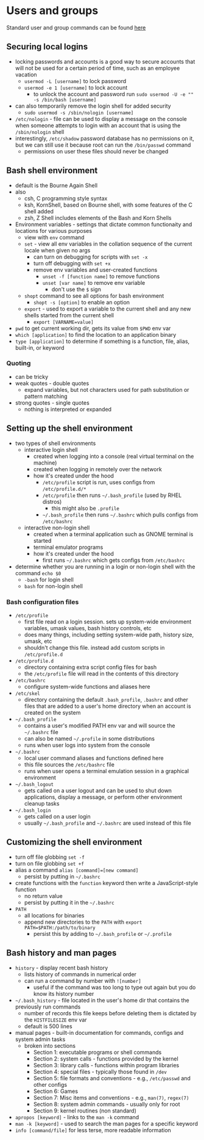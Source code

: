 # Users and groups
Standard user and group commands can be found [here](https://github.com/michaelacook/linux-essentials-cheat-sheet/blob/master/cheatsheets/users-groups.md)

## Securing local logins
- locking passwords and accounts is a good way to secure accounts that will not be used for a certain period of time, such as an employee vacation
  - `usermod -L [username]` to lock password 
  - `usermod -e 1 [username]` to lock account
    - to unlock the account and password run `sudo usermod -U -e "" -s /bin/bash [username]`
- can also temporarily remove the login shell for added security
  - `sudo usermod -s /sbin/nologin [username]`
- `/etc/nologin` - file can be used to display a message on the console when someone attempts to login with an account that is using the `/sbin/nologin` shell
- interestingly, `/etc/shadow` password database has no permissions on it, but we can still use it because root can run the `/bin/passwd` command
  - permissions on user these files should never be changed

## Bash shell environment
- default is the Bourne Again Shell
- also 
  - csh, C programming style syntax
  - ksh, KornShell, based on Bourne shell, with some features of the C shell added
  - zsh, Z Shell includes elements of the Bash and Korn Shells
- Environment variables - settings that dictate common functionaity and locations for various purposes
  - view with `env` command
  - `set` - view all env variables in the collation sequence of the current locale when given no args
    - can turn on debugging for scripts with `set -x`
    - turn off debugging with `set +x`
    - remove env variables and user-created functions
      - `unset -f [function name]` to remove functions
      - `unset [var name]` to remove env variable
        - don't use the `$` sign
  - `shopt` command to see all options for bash environment
    - `shopt -s [option]` to enable an option
  - `export` - used to export a variable to the current shell and any new shells started from the current shell
    - `export [VARNAME=value]`
- `pwd` to get current working dir, gets its value from `$PWD` env var
- `which [application]` to find the location to an application binary
- `type [application]` to determine if something is a function, file, alias, built-in, or keyword

### Quoting
- can be tricky
- weak quotes - double quotes
  - expand variables, but not characters used for path substitution or pattern matching
- strong quotes - single quotes
  - nothing is interpreted or expanded

## Setting up the shell environment
- two types of shell environments
  - interactive login shell
    - created when logging into a console (real virtual terminal on the machine)
    - created when logging in remotely over the network
    - how it's created under the hood
      - `/etc/profile` script is run, uses configs from `/etc/profile.d/*`
      - `/etc/profile` then runs `~/.bash_profile` (used by RHEL distros)
        - this might also be `.profile`
      - `~/.bash_profile` then runs `~/.bashrc` which pulls configs from `/etc/bashrc`
  - interactive non-login shell
    - created when a terminal application such as GNOME terminal is started
    - terminal emulator programs
    - how it's created under the hood
      - first runs `~/.bashrc` which gets configs from `/etc/bashrc`
- determine whether you are running in a login or non-login shell with the command `echo $0`
  - `-bash` for login shell
  - `bash` for non-login shell

### Bash configuration files 
- `/etc/profile`
  - first file read on a login session. sets up system-wide environment variables, umask values, bash history controls, etc
  - does many things, including setting system-wide path, history size, umask, etc
  - shouldn't change this file. instead add custom scripts in `/etc/profile.d`
- `/etc/profile.d`
  - directory containing extra script config files for bash
  - the `/etc/profile` file will read in the contents of this directory
- `/etc/bashrc`
  - configure system-wide functions and aliases here
- `/etc/skel`
  - directory containing the default `.bash_profile`, `.bashrc` and other files that are added to a user's home directory when an account is created on the system
- `~/.bash_profile`
  - contains a user's modified PATH env var and will source the `~/.bashrc` file
  - can also be named `~/.profile` in some distributions
  - runs when user logs into system from the console
- `~/.bashrc`
  - local user command aliases and functions defined here
  - this file sources the `/etc/bashrc` file
  - runs when user opens a terminal emulation session in a graphical environment
- `~/.bash_logout`
  - gets called on a user logout and can be used to shut down applications, display a message, or perform other environment cleanup tasks
- `~/.bash_login`
  - gets called on a user login
  - usually `~/.bash_profile` and `~/.bashrc` are used instead of this file

## Customizing the shell environment
- turn off file globbing `set -f`
- turn on file globbing `set +f`
- alias a command `alias [command]=[new command]`
  - persist by putting in `~/.bashrc`
- create functions with the `function` keyword then write a JavaScript-style function
  - no return value
  - persist by putting it in the `~/.bashrc`
- `PATH`
  - all locations for binaries
  - append new directories to the `PATH` with `export PATH=$PATH:/path/to/binary`
    - persist this by adding to `~/.bash_profile` or `~/.profile`

## Bash history and man pages
- `history` - display recent bash history
  - lists history of commands in numerical order
  - can run a command by number with `![number]`
    - useful if the command was too long to type out again but you do know its history number
- `~/.bash_history` - file located in the user's home dir that contains the previously run commands
  - number of records this file keeps before deleting them is dictated by the `HISTFILESIZE` env var
  - default is 500 lines
- manual pages - built-in documentation for commands, configs and system admin tasks
  - broken into sections
    - Section 1: executable programs or shell commands 
    - Section 2: system calls - functions provided by the kernel
    - Section 3: library calls - functions within program libraries
    - Section 4: special files - typically those found in `/dev`
    - Section 5: file formats and conventions - e.g., `/etc/passwd` and other configs
    - Section 6: Games
    - Section 7: Misc items and conventions - e.g., `man(7)`, `regex(7)`
    - Section 8: system admin commands - usually only for root
    - Section 9: kernel routines (non standard)
- `apropos [keyword]` - links to the `man -k` command 
- `man -k [keyword]` - used to search the man pages for a specific keyword
- `info [command/file]` for less terse, more readable information